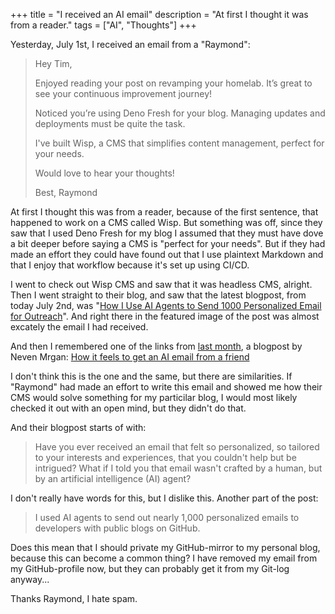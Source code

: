 +++
title = "I received an AI email"
description = "At first I thought it was from a reader."
tags = ["AI", "Thoughts"]
+++

Yesterday, July 1st, I received an email from a "Raymond":

> Hey Tim,
>
> Enjoyed reading your post on revamping your homelab. It’s great to see your
> continuous improvement journey!
>
> Noticed you’re using Deno Fresh for your blog. Managing updates and
> deployments must be quite the task.
>
> I've built Wisp, a CMS that simplifies content management, perfect for your
> needs.
>
> Would love to hear your thoughts!
>
> Best, Raymond

At first I thought this was from a reader, because of the first sentence, that
happened to work on a CMS called Wisp. But something was off, since they saw
that I used Deno Fresh for my blog I assumed that they must have dove a bit
deeper before saying a CMS is "perfect for your needs". But if they had made an
effort they could have found out that I use plaintext Markdown and that I enjoy
that workflow because it's set up using CI/CD.

I went to check out Wisp CMS and saw that it was headless CMS, alright. Then I
went straight to their blog, and saw that the latest blogpost, from today July
2nd, was "[How I Use AI Agents to Send 1000 Personalized Email for Outreach]".
And right there in the featured image of the post was almost excately the email
I had received.

And then I remembered one of the links from [last month], a blogpost by Neven
Mrgan: [How it feels to get an AI email from a friend]

I don't think this is the one and the same, but there are similarities. If
"Raymond" had made an effort to write this email and showed me how their CMS
would solve something for my particilar blog, I would most likely checked it out
with an open mind, but they didn't do that.

And their blogpost starts of with:

> Have you ever received an email that felt so personalized, so tailored to your
> interests and experiences, that you couldn't help but be intrigued? What if I
> told you that email wasn't crafted by a human, but by an artificial
> intelligence (AI) agent?

I don't really have words for this, but I dislike this. Another part of the
post:

> I used AI agents to send out nearly 1,000 personalized emails to developers
> with public blogs on GitHub.

Does this mean that I should private my GitHub-mirror to my personal blog,
because this can become a common thing? I have removed my email from my
GitHub-profile now, but they can probably get it from my Git-log anyway...

Thanks Raymond, I hate spam.

[How I Use AI Agents to Send 1000 Personalized Email for Outreach]:
  https://www.wisp.blog/blog/how-i-use-ai-agents-to-send-1000-personalized-email-for-outreach
[last month]: /blog/2024-june-recently
[How it feels to get an AI email from a friend]:
  https://mrgan.com/ai-email-from-a-friend/
